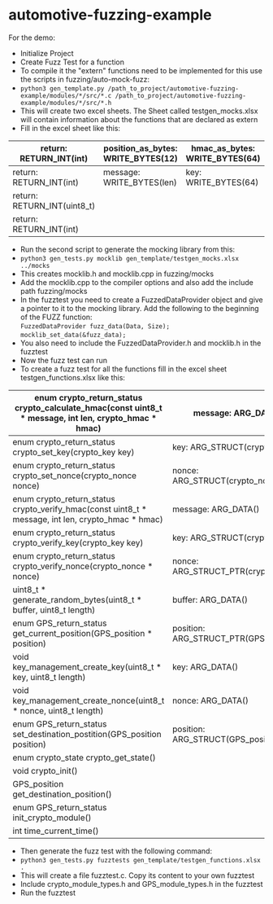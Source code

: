 # automotive-fuzzing-example
For the demo:
- Initialize Project
- Create Fuzz Test for a function
- To compile it the "extern" functions need to be implemented for this use the scripts in fuzzing/auto-mock-fuzz:
- ```python3 gen_template.py /path_to_project/automotive-fuzzing-example/modules/*/src/*.c /path_to_project/automotive-fuzzing-example/modules/*/src/*.h```
- This will create two excel sheets. The Sheet called testgen_mocks.xlsx will contain information about the functions that are declared as extern
- Fill in the excel sheet like this:

| return: RETURN_INT(int)     | position_as_bytes: WRITE_BYTES(12) | hmac_as_bytes: WRITE_BYTES(64) |                        |                       |
|-----------------------------|------------------------------------|--------------------------------|------------------------|-----------------------|
| return: RETURN_INT(int)     | message: WRITE_BYTES(len)          | key: WRITE_BYTES(64)           | nonce: WRITE_BYTES(64) | hmac: WRITE_BYTES(64) |
| return: RETURN_INT(uint8_t) |                                    |                                |                        |                       |
| return: RETURN_INT(int)     |                                    |                                |                        |                       |

- Run the second script to generate the mocking library from this: 
- ```python3 gen_tests.py mocklib gen_template/testgen_mocks.xlsx ../mocks```
- This creates mocklib.h and mocklib.cpp in fuzzing/mocks
- Add the mocklib.cpp to the compiler options and also add the include path fuzzing/mocks
- In the fuzztest you need to create a FuzzedDataProvider object and give a pointer to it to the mocking library. Add the following to the beginning of the FUZZ function:  
```FuzzedDataProvider fuzz_data(Data, Size);```  
```mocklib_set_data(&fuzz_data);```
- You also need to include the FuzzedDataProvider.h and mocklib.h in the fuzztest
- Now the fuzz test can run
- To create a fuzz test for all the functions fill in the excel sheet testgen_functions.xlsx like this:  

| enum crypto_return_status crypto_calculate_hmac(const uint8_t * message, int len, crypto_hmac * hmac) | message: ARG_DATA()                    | len: ARG_SIZE()    | hmac: ARG_STRUCT_PTR(crypto_hmac) |   |
|-------------------------------------------------------------------------------------------------------|----------------------------------------|--------------------|-----------------------------------|---|
| enum crypto_return_status crypto_set_key(crypto_key key)                                              | key: ARG_STRUCT(crypto_key)            |                    |                                   |   |
| enum crypto_return_status crypto_set_nonce(crypto_nonce nonce)                                        | nonce: ARG_STRUCT(crypto_nonce)        |                    |                                   |   |
| enum crypto_return_status crypto_verify_hmac(const uint8_t * message, int len, crypto_hmac * hmac)    | message: ARG_DATA()                    | len: ARG_SIZE()    | hmac: ARG_STRUCT_PTR(crypto_hmac) |   |
| enum crypto_return_status crypto_verify_key(crypto_key key)                                           | key: ARG_STRUCT(crypto_key)            |                    |                                   |   |
| enum crypto_return_status crypto_verify_nonce(crypto_nonce * nonce)                                   | nonce: ARG_STRUCT_PTR(crypto_nonce)    |                    |                                   |   |
| uint8_t * generate_random_bytes(uint8_t * buffer, uint8_t length)                                     | buffer: ARG_DATA()                     | length: ARG_SIZE() |                                   |   |
| enum GPS_return_status get_current_position(GPS_position * position)                                  | position: ARG_STRUCT_PTR(GPS_position) |                    |                                   |   |
| void key_management_create_key(uint8_t * key, uint8_t length)                                         | key: ARG_DATA()                        | length: ARG_SIZE() |                                   |   |
| void key_management_create_nonce(uint8_t * nonce, uint8_t length)                                     | nonce: ARG_DATA()                      | length: ARG_SIZE() |                                   |   |
| enum GPS_return_status set_destination_postition(GPS_position position)                               | position: ARG_STRUCT(GPS_position)     |                    |                                   |   |
| enum crypto_state crypto_get_state()                                                                  |                                        |                    |                                   |   |
| void crypto_init()                                                                                    |                                        |                    |                                   |   |
| GPS_position get_destination_position()                                                               |                                        |                    |                                   |   |
| enum GPS_return_status init_crypto_module()                                                           |                                        |                    |                                   |   |
| int time_current_time()                                                                               |                                        |                    |                                   |   |
- Then generate the fuzz test with the following command:
- ```python3 gen_tests.py fuzztests gen_template/testgen_functions.xlsx .```  
- This will create a file fuzztest.c. Copy its content to your own fuzztest
- Include crypto_module_types.h and GPS_module_types.h in the fuzztest
- Run the fuzztest


